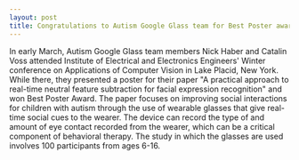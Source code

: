 ```yaml
---
layout: post
title: Congratulations to Autism Google Glass team for Best Poster award
---
```

In early March, Autism Google Glass team members Nick Haber and Catalin Voss attended Institute of Electrical and Electronics Engineers' Winter conference on Applications of Computer Vision in Lake Placid, New York. While there, they presented a poster for their paper "A practical approach to real-time neutral feature subtraction for facial expression recognition" and won Best Poster Award. The paper focuses on improving social interactions for children with autism through the use of wearable glasses that give real-time social cues to the wearer. The device can record the type of and amount of eye contact recorded from the wearer, which can be a critical component of behavioral therapy. The study in which the glasses are used involves 100 participants from ages 6-16. 
